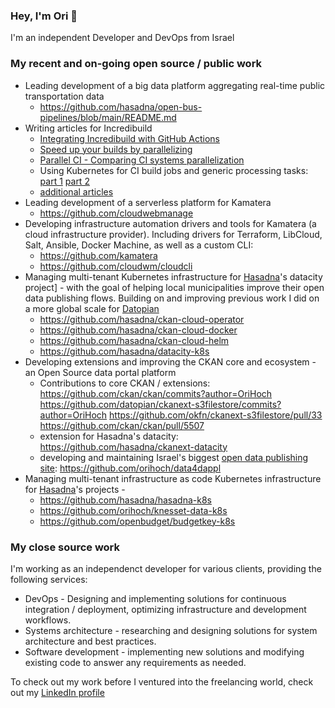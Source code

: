### Hey, I'm Ori 👋

I'm an independent Developer and DevOps from Israel

### My recent and on-going open source / public work

* Leading development of a big data platform aggregating real-time public transportation data
  * https://github.com/hasadna/open-bus-pipelines/blob/main/README.md
* Writing articles for Incredibuild
  * [Integrating Incredibuild with GitHub Actions](https://community.incredibuild.com/t/integrating-ib-with-github-actions/324)
  * [Speed up your builds by parallelizing](https://www.incredibuild.com/blog/speed-up-your-builds-by-parallelizing)
  * [Parallel CI - Comparing CI systems parallelization](https://www.incredibuild.com/blog/parallel-ci-comparing-ci-systems-parallelization)
  * Using Kubernetes for CI build jobs and generic processing tasks: [part 1](https://www.incredibuild.com/blog/using-kubernetes-for-ci-build-jobs-and-generic-processing-tasks-part1) [part 2](https://www.incredibuild.com/blog/using-kubernetes-for-ci-build-jobs-and-generic-processing-tasks-part-2)
  * [additional articles](https://www.incredibuild.com/blog/author/ori-hoch)
* Leading development of a serverless platform for Kamatera
  * https://github.com/cloudwebmanage
* Developing infrastructure automation drivers and tools for Kamatera (a cloud infrastructure provider). Including drivers for Terraform, LibCloud, Salt, Ansible, Docker Machine, as well as a custom CLI:
  * https://github.com/kamatera
  * https://github.com/cloudwm/cloudcli
* Managing multi-tenant Kubernetes infrastructure for [Hasadna](https://www.hasadna.org.il/en/)'s datacity project] - with the goal of helping local municipalities improve their open data publishing flows. Building on and improving previous work I did on a more global scale for [Datopian](https://www.datopian.com/)
  * https://github.com/hasadna/ckan-cloud-operator
  * https://github.com/hasadna/ckan-cloud-docker
  * https://github.com/hasadna/ckan-cloud-helm
  * https://github.com/hasadna/datacity-k8s
* Developing extensions and improving the CKAN core and ecosystem - an Open Source data portal platform
  * Contributions to core CKAN / extensions: https://github.com/ckan/ckan/commits?author=OriHoch https://github.com/datopian/ckanext-s3filestore/commits?author=OriHoch https://github.com/okfn/ckanext-s3filestore/pull/33 https://github.com/ckan/ckan/pull/5507
  * extension for Hasadna's datacity: https://github.com/hasadna/ckanext-datacity
  * developing and maintaining Israel's biggest [open data publishing site](https://www.odata.org.il/): https://github.com/orihoch/data4dappl
* Managing multi-tenant infrastructure as code Kubernetes infrastructure for [Hasadna](https://www.hasadna.org.il/en/)'s projects - 
  * https://github.com/hasadna/hasadna-k8s
  * https://github.com/orihoch/knesset-data-k8s
  * https://github.com/openbudget/budgetkey-k8s

### My close source work

I'm working as an independenct developer for various clients, providing the following services:

* DevOps - Designing and implementing solutions for continuous integration / deployment, optimizing infrastructure and development workflows.
* Systems architecture - researching and designing solutions for system architecture and best practices.
* Software development - implementing new solutions and modifying existing code to answer any requirements as needed.

To check out my work before I ventured into the freelancing world, check out my [LinkedIn profile](https://www.linkedin.com/in/ori-hoch-bb62b033/)
